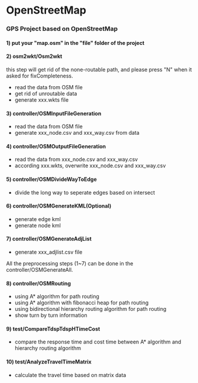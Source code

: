 OpenStreetMap
=============

### GPS Project based on OpenStreetMap

#### 1) put your "map.osm" in the "file" folder of the project

#### 2) osm2wkt/Osm2wkt
this step will get rid of the none-routable path, and please press "N" when it asked for fixCompleteness.
* read the data from OSM file
* get rid of unroutable data
* generate xxx.wkts file

#### 3) controller/OSMInputFileGeneration
* read the data from OSM file
* generate xxx_node.csv and xxx_way.csv from data

#### 4) controller/OSMOutputFileGeneration
* read the data from xxx_node.csv and xxx_way.csv
* according xxx.wkts, overwrite xxx_node.csv and xxx_way.csv

#### 5) controller/OSMDivideWayToEdge
* divide the long way to seperate edges based on intersect

#### 6) controller/OSMGenerateKML(Optional)
* generate edge kml
* generate node kml

#### 7) controller/OSMGenerateAdjList
* generate xxx_adjlist.csv file

All the preprocessing steps (1~7) can be done in the controller/OSMGenerateAll.
   
#### 8) controller/OSMRouting
* using A* algorithm for path routing
* using A* algorithm with fibonacci heap for path routing
* using bidirectional hierarchy routing algorithm for path routing
* show turn by turn information
   
#### 9) test/CompareTdspTdspHTimeCost
* compare the response time and cost time between A* algorithm and hierarchy routing algorithm

#### 10) test/AnalyzeTravelTimeMatrix
* calculate the travel time based on matrix data
